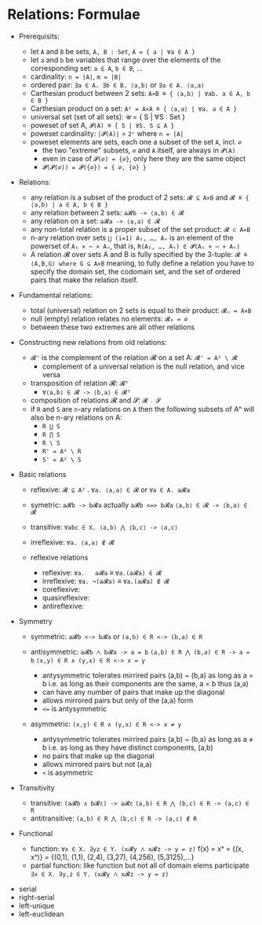 # Relations: Formulae



* Prerequisits:
  - let `A` and `B` be sets, `A, B : Set`, `A = { a | ∀a ∈ A }`
  - let `a` and `b` be variables that range over the elements of
    the corresponding set: `a ∈ A`, `b ∈ B`, …
  - cardinality: `n = |A|`, `m = |B|`
  - ordered pair: `∃a ∈ A. ∃b ∈ B. ⟨a,b⟩` or `∃a ∈ A. ⟨a,a⟩`
  - Carthesian product between 2 sets: `A⨯B ≝ { ⟨a,b⟩ | ∀ab. a ∈ A, b ∈ B }`
  - Carthesian product on a set:  `A² = A⨯A ≝ { ⟨a,a⟩ | ∀a. a ∈ A }`
  - universal set (set of all sets): `𝓤` = { S | ∀S : Set }
  - poweset of set A, `𝓟(A) ≝ { S | ∀S. S ⊆ A }`
  - poweset cardinality: `|𝓟(A)|` = `2ⁿ` where `n = |A|`
  - poweset elements are sets, each one a subset of the set `A`, incl. `∅`
    - the two "extreme" subsets, `∅` and `A` itself, are always in `𝓟(A)`
    - even in case of `𝓟(∅) = {∅}`, only here they are the same object
    - `𝓟(𝓟(∅)) = 𝓟({∅}) = { ∅, {∅} }`


* Relations:
  * any relation is a subset of the product of 2 sets:
    `𝓡 ⊆ A⨯B` and `𝓡 ≝ { ⟨a,b⟩ | a ∈ A, b ∈ B }`
  * any relation between 2 sets: `a𝓡b -> ⟨a,b⟩ ∈ 𝓡`
  * any relation on a set: `a𝓡a -> ⟨a,a⟩ ∈ 𝓡`
  * any non-total relation is a proper subset of the set product: `𝓡 ⊂ A⨯B`
  * n-ary relation over sets `⋃ (i=1) A₁, …, Aₙ` is an element of the powerset of `A₁ × ⋯ × Aₙ`, that is, `R(A₁, …, Aₙ) ∈ 𝓟(A₁ × ⋯ × Aₙ)`
  * A relation 𝓡 over sets A and B is fully specified by the 3-tuple:
    `𝓡 ≝ ⟨A,B,G⟩ where G ⊆ A⨯B`
    meaning, to fully define a relation you have to specify the domain set, the codomain set, and the set of ordered pairs that make the relation itself.


* Fundamental relations:
  * total (universal) relation on 2 sets is equal to their product: `𝓡ᵤ = A⨯B`
  * null (empty) relation relates no elements: `𝓡₀ = ∅`
  * between these two extremes are all other relations


* Constructing new relations from old relations:
  * `𝓡'` is the complement of the relation 𝓡 on a set A: `𝓡' = A² \ 𝓡`
    - complement of a universal relation is the null relation, and vice versa
  * transposition of relation 𝓡: `𝓡ᵀ`
    - `∀⟨a,b⟩ ∈ 𝓡 -> ⟨b,a⟩ ∈ 𝓡ᵀ`
  * composition of relations 𝓡 and 𝓢: `𝓡 ⨾ 𝓢`
  * if `R` and `S` are `n`-ary relations on `A` then 
    the following subsets of Aⁿ will also be n-ary relations on A:
    - `R ⋃ S`
    - `R ⋂ S`
    - `R \ S`
    - `R' = A² \ R`
    - `S' = A² \ S`

* Basic relations
  * reflexive: `𝓡 ⊆ A²` . `∀a. ⟨a,a⟩ ∈ 𝓡` or `∀a ∈ A. a𝓡a`
  * symetric: `a𝓡b -> b𝓡a` actually `a𝓡b <=> b𝓡a`
    `⟨a,b⟩ ∈ 𝓡 -> ⟨b,a⟩ ∈ 𝓡`
  * transitive: `∀abc ∈ X. ⟨a,b⟩ ⋀ ⟨b,c⟩ -> ⟨a,c⟩`
  * irreflexive: `∀a. ⟨a,a⟩ ∉ 𝓡`

  * reflexive relations
    - reflexive:                  `∀a.   a𝓡a`  ≡ `∀a.(a𝓡a) ∈ 𝓡`
    - irreflexive:                `∀a. ¬(a𝓡a)` ≡ `∀a.(a𝓡a) ∉ 𝓡`
    - coreflexive: 
    - quasireflexive: 
    - antireflexive: 

* Symmetry
  - symmetric: `a𝓡b <-> b𝓡a` or `(a,b) ∈ R <-> (b,a) ∈ R`
  - antisymmetric: `a𝓡b ⋀ b𝓡a -> a = b`
    `(a,b) ∈ R ⋀ (b,a) ∈ R -> a = b`
    `(x,y) ∈ R ∧ (y,x) ∈ R <-> x = y`
    - antysymmetric tolerates mirrired pairs (a,b) ~ (b,a) as long as a = b
    i.e. as long as their components are the same, a = b thus (a,a)
    - can have any number of pairs that make up the diagonal
    - allows mirrored pairs but only of the (a,a) form
    - `<=` is antysymmetric

  - asymmetric:
    `(x,y) ∈ R ∧ (y,x) ∈ R <-> x ≠ y`
    - antysymmetric tolerates mirrired pairs (a,b) ~ (b,a) as long as a ≠ b
    i.e. as long as they have distinct components, (a,b)
    - no pairs that make up the diagonal
    - allows mirrored pairs but not (a,a)
    - `<` is asymmetric

* Transitivity
  - transitive:
             `(a𝓡b ∧ b𝓡c) -> a𝓡c`
    `(a,b) ∈ R ⋀ (b,c) ∈ R -> (a,c) ∈ R`
  - antitransitive:
    `(a,b) ∈ R ⋀ (b,c) ∈ R -> (a,c) ∉ R`


* Functional
  - function:
    `∀x ∈ X. ∃yz ∈ Y. (x𝓡y ⋀ x𝓡z -> y = z)`
    f(x) = xˣ = {(x, xˣ)} = {(0,1), (1,1), (2,4), (3,27), (4,256), (5,3125),…}
  - partial function: like function but not all of domain elems participate
    `∃x ∈ X. ∃y,z ∈ Y. (x𝓡y ⋀ x𝓡z -> y = z)`


- serial
- right-serial
- left-unique
- left-euclidean
